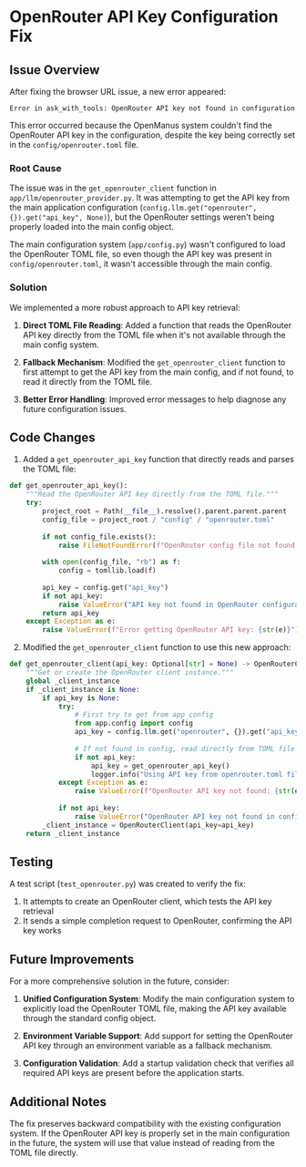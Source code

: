 # OpenRouter API Key Configuration Fix

## Issue Overview

After fixing the browser URL issue, a new error appeared:

```
Error in ask_with_tools: OpenRouter API key not found in configuration
```

This error occurred because the OpenManus system couldn't find the OpenRouter API key in the configuration, despite the key being correctly set in the `config/openrouter.toml` file.

### Root Cause

The issue was in the `get_openrouter_client` function in `app/llm/openrouter_provider.py`. It was attempting to get the API key from the main application configuration (`config.llm.get("openrouter", {}).get("api_key", None)`), but the OpenRouter settings weren't being properly loaded into the main config object.

The main configuration system (`app/config.py`) wasn't configured to load the OpenRouter TOML file, so even though the API key was present in `config/openrouter.toml`, it wasn't accessible through the main config.

### Solution

We implemented a more robust approach to API key retrieval:

1. **Direct TOML File Reading**: Added a function that reads the OpenRouter API key directly from the TOML file when it's not available through the main config system.

2. **Fallback Mechanism**: Modified the `get_openrouter_client` function to first attempt to get the API key from the main config, and if not found, to read it directly from the TOML file.

3. **Better Error Handling**: Improved error messages to help diagnose any future configuration issues.

## Code Changes

1. Added a `get_openrouter_api_key` function that directly reads and parses the TOML file:

```python
def get_openrouter_api_key():
    """Read the OpenRouter API key directly from the TOML file."""
    try:
        project_root = Path(__file__).resolve().parent.parent.parent
        config_file = project_root / "config" / "openrouter.toml"
        
        if not config_file.exists():
            raise FileNotFoundError(f"OpenRouter config file not found at {config_file}")
        
        with open(config_file, "rb") as f:
            config = tomllib.load(f)
        
        api_key = config.get("api_key")
        if not api_key:
            raise ValueError("API key not found in OpenRouter configuration")
        return api_key
    except Exception as e:
        raise ValueError(f"Error getting OpenRouter API key: {str(e)}")
```

2. Modified the `get_openrouter_client` function to use this new approach:

```python
def get_openrouter_client(api_key: Optional[str] = None) -> OpenRouterClient:
    """Get or create the OpenRouter client instance."""
    global _client_instance
    if _client_instance is None:
        if api_key is None:
            try:
                # First try to get from app config
                from app.config import config
                api_key = config.llm.get("openrouter", {}).get("api_key", None)
                
                # If not found in config, read directly from TOML file
                if not api_key:
                    api_key = get_openrouter_api_key()
                    logger.info("Using API key from openrouter.toml file")
            except Exception as e:
                raise ValueError(f"OpenRouter API key not found: {str(e)}")
            
            if not api_key:
                raise ValueError("OpenRouter API key not found in configuration")
        _client_instance = OpenRouterClient(api_key=api_key)
    return _client_instance
```

## Testing

A test script (`test_openrouter.py`) was created to verify the fix:

1. It attempts to create an OpenRouter client, which tests the API key retrieval
2. It sends a simple completion request to OpenRouter, confirming the API key works

## Future Improvements

For a more comprehensive solution in the future, consider:

1. **Unified Configuration System**: Modify the main configuration system to explicitly load the OpenRouter TOML file, making the API key available through the standard config object.

2. **Environment Variable Support**: Add support for setting the OpenRouter API key through an environment variable as a fallback mechanism.

3. **Configuration Validation**: Add a startup validation check that verifies all required API keys are present before the application starts.

## Additional Notes

The fix preserves backward compatibility with the existing configuration system. If the OpenRouter API key is properly set in the main configuration in the future, the system will use that value instead of reading from the TOML file directly.
